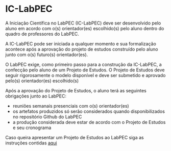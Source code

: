 # IC-LabPEC

A Iniciação Científica no LabPEC (IC-LabPEC) deve ser desenvolvido pelo aluno em acordo com o(s) orientador(es) escolhido(s) pelo aluno dentro do quadro de professores do LabPEC.

A IC-LabPEC pode ser iniciada a qualquer momento e sua formalização acontece após a aprovação do projeto de estudos construído pelo aluno junto com o(s) futuro(s) orientador(es).

O LabPEC exige, como primeiro passo para a construção da IC-LabPEC, a confecção pelo aluno de um Projeto de Estudos.
O Projeto de Estudos deve seguir rigorosamente o modelo disponível e deve ser submetido e aprovado pelo(s) orientador(es) escolhido(s) 

Após a aprovação do Projeto de Estudos, o aluno terá as seguintes obrigações junto ao LabPEC:
- reuniões semanais presenciais com o(s) orientador(es)
- os artefatos produzidos só serão considerados quando disponibilizados no repositório Github do LabPEC
- a produção considerada deve estar de acordo com o Projeto de Estudos e seu cronograma

Caso queira apresentar um Projeto de  Estudos ao LabPEC siga as instruções contidas [aqui](ModeloProjetoEstudos/README.md)
